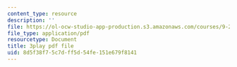 ```yaml
---
content_type: resource
description: ''
file: https://ol-ocw-studio-app-production.s3.amazonaws.com/courses/9-20-animal-behavior-fall-2013/8d5f38f75c7dff5d54fe151e679f8141_472225.pdf
file_type: application/pdf
resourcetype: Document
title: 3play pdf file
uid: 8d5f38f7-5c7d-ff5d-54fe-151e679f8141
---
```

